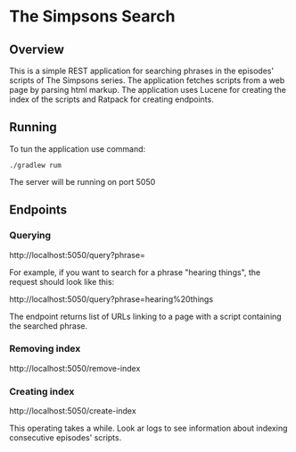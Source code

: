 # The Simpsons Search

## Overview

This is a simple REST application for searching phrases in the episodes' scripts of The Simpsons series.
The application fetches scripts from a web page by parsing html markup.
The application uses Lucene for creating the index of the scripts and Ratpack for creating endpoints.

## Running

To tun the application use command:

```./gradlew rum```

The server will be running on port 5050

## Endpoints

### Querying

http://localhost:5050/query?phrase=<your-phrase>

For example, if you want to search for a phrase "hearing things", the request should look like this:

http://localhost:5050/query?phrase=hearing%20things

The endpoint returns list of URLs linking to a page with a script containing the searched phrase.

### Removing index

http://localhost:5050/remove-index

### Creating index

http://localhost:5050/create-index

This operating takes a while. Look ar logs to see information about indexing consecutive episodes' scripts.